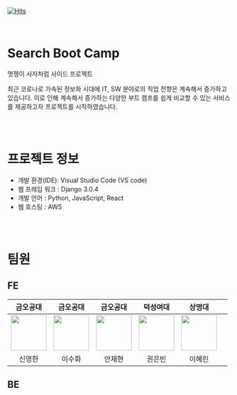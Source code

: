 [![Hits](https://hits.seeyoufarm.com/api/count/incr/badge.svg?url=https%3A%2F%2Fgithub.com%2FSearch-Boot-Camp&count_bg=%23FFCC99&title_bg=%23FF8812&icon=&icon_color=%23E7E7E7&title=hits&edge_flat=false)](https://hits.seeyoufarm.com)

<br>

# Search Boot Camp

멋쟁이 사자처럼 사이드 프로젝트

최근 코로나로 가속된 정보화 시대에 IT, SW 분야로의 직업 전향은 계속해서 증가하고 있습니다. 이로 인해 계속해서 증가하는 다양한 부트 캠프를 쉽게 비교할 수 있는 서비스를 제공하고자 프로젝트를 시작하였습니다.

<br>
<br>



# 프로젝트 정보

- 개발 환경(IDE): Visual Studio Code (VS code)
- 웹 프레임 워크 : Django 3.0.4
- 개발 언어 : Python, JavaScript, React
- 웹 호스팅 : AWS

<br>
<br>

# 팀원
## FE

|                                                        금오공대                                                     |                                                           금오공대                                                            |                                                            금오공대                                                              |                                                    덕성여대                                                                 |                                                   상명대                                                              |                                                    |
| :------------------------------------------------------------------------------------------------------------------------: | :-----------------------------------------------------------------------------------------------------------------------: | :-------------------------------------------------------------------------------------------------------------------------: | :----------------------------------------------------------------------------------------------------------------------: | :----------------------------------------------------------------------------------------------------------------------: | :-----------------------------------------------------------------------------------------------------------------------: |
| <a href="https://github.com/syhan7516"><img src="https://avatars.githubusercontent.com/u/83218200?v=4" width="80px"/></a> | <a href="https://github.com/shlee0820"><img src="https://avatars.githubusercontent.com/u/72565083?s=96&v=4" width="80px"/></a> | <a href="https://github.com/JaeHyunGround"><img src="https://avatars.githubusercontent.com/u/97944429?s=96&v=4" width="80px"/></a> | <a href="https://github.com/eunbeann"><img src="https://avatars.githubusercontent.com/u/65286685?s=96&v=4" width="80px"/></a> | <a href="https://github.com/HYERINI"><img src="https://avatars.githubusercontent.com/u/77167694?s=96&v=4" width="80px"/></a> | 
|                                                           신영한                                                           |                                                          이수화                                                           |                                                           안재현                                                            |                                                          권은빈                                                          |                                                          이혜린                                                                                                                   |

## BE